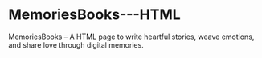 # MemoriesBooks---HTML
MemoriesBooks – A HTML page to write heartful stories, weave emotions, and share love through digital memories.
